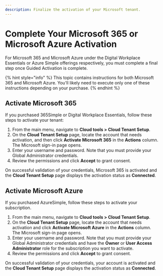 ```yaml
---
description: Finalize the activation of your Microsoft tenant.
---
```


# Complete Your Microsoft 365 or Microsoft Azure Activation

For Microsoft 365 and Microsoft Azure under the Digital Workplace Essentials or Azure Simple offerings respectively, you must complete a final step once Guided Activation is complete.

{% hint style="info" %}
This topic contains instructions for both Microsoft 365 and Microsoft Azure. You'll likely need to execute only one of these instructions depending on your purchase.
{% endhint %}

## Activate Microsoft 365

If you purchased 365Simple or Digital Workplace Essentials, follow these steps to activate your tenant:

1. From the main menu, navigate to **Cloud tools > Cloud Tenant Setup**.
2. On the **Cloud Tenant Setup** page, locate the account that needs activation, and then click **Activate Microsoft 365** in the **Actions** column. The Microsoft sign-in page opens.
3. Enter your username and password. Note that you must provide your Global Administrator credentials.
4. Review the permissions and click **Accept** to grant consent.

On successful validation of your credentials, Microsoft 365 is activated and the **Cloud Tenant Setup** page displays the activation status as **Connected**.

## Activate Microsoft Azure

If you purchased AzureSimple, follow these steps to activate your subscription.

1. From the main menu, navigate to **Cloud tools > Cloud Tenant Setup**.
2. On the **Cloud Tenant Setup** page, locate the account that needs activation and click **Activate Microsoft Azure** in the **Actions** column.  The Microsoft sign-in page opens.
3. Enter your username and password. Note that you must provide your Global Administrator credentials and have the **Owner** or **User Access Administrator** role for the subscription you want to activate.
4. Review the permissions and click **Accept** to grant consent.

On successful validation of your credentials, your account is activated and the **Cloud Tenant Setup** page displays the activation status as **Connected**.
